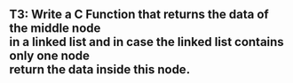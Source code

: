 <h2>T3: Write a C Function that returns the data of the middle node<br>
in a linked list and in case the linked list contains only one node<br>
return the data inside this node.</h2>
